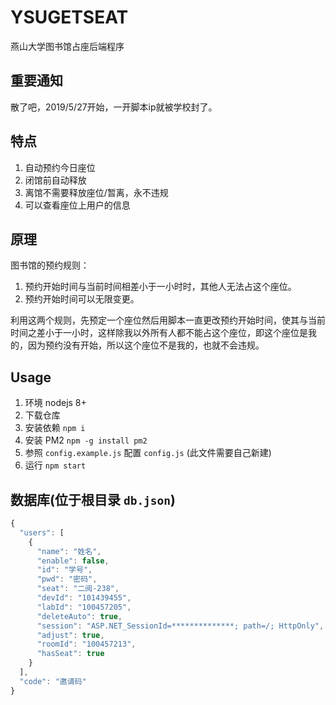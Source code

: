 # YSUGETSEAT

燕山大学图书馆占座后端程序

## 重要通知
散了吧，2019/5/27开始，一开脚本ip就被学校封了。

## 特点

1.  自动预约今日座位
2.  闭馆前自动释放
3.  离馆不需要释放座位/暂离，永不违规
4.  可以查看座位上用户的信息

## 原理

图书馆的预约规则：

1.  预约开始时间与当前时间相差小于一小时时，其他人无法占这个座位。
2.  预约开始时间可以无限变更。

利用这两个规则，先预定一个座位然后用脚本一直更改预约开始时间，使其与当前时间之差小于一小时，这样除我以外所有人都不能占这个座位，即这个座位是我的，因为预约没有开始，所以这个座位不是我的，也就不会违规。

## Usage

1.  环境 nodejs 8+
2.  下载仓库
3.  安装依赖 `npm i`
4.  安装 PM2 `npm -g install pm2`
5.  参照 `config.example.js` 配置 `config.js` (此文件需要自己新建)
6.  运行 `npm start`

## 数据库(位于根目录 `db.json`)

```javascript
{
  "users": [
    {
      "name": "姓名",
      "enable": false,
      "id": "学号",
      "pwd": "密码",
      "seat": "二阅-238",
      "devId": "101439455",
      "labId": "100457205",
      "deleteAuto": true,
      "session": "ASP.NET_SessionId=**************; path=/; HttpOnly",
      "adjust": true,
      "roomId": "100457213",
      "hasSeat": true
    }
  ],
  "code": "邀请码"
}
```


